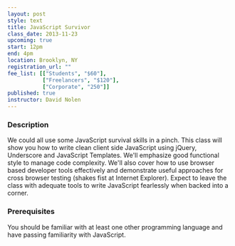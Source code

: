 ```yaml
---
layout: post
style: text
title: JavaScript Survivor
class_date: 2013-11-23
upcoming: true
start: 12pm
end: 4pm
location: Brooklyn, NY
registration_url: ""
fee_list: [["Students", "$60"],
           ["Freelancers", "$120"],
           ["Corporate", "250"]]
published: true
instructor: David Nolen
---
```


### Description

We could all use some JavaScript survival skills in a pinch. This
class will show you how to write clean client side JavaScript using
jQuery, Underscore and JavaScript Templates. We'll emphasize good
functional style to manage code complexity. We'll also cover how to
use browser based developer tools effectively and demonstrate useful
approaches for cross browser testing (shakes fist at Internet
Explorer). Expect to leave the class with adequate tools to write
JavaScript fearlessly when backed into a corner.

### Prerequisites

You should be familiar with at least one other programming language
and have passing familiarity with JavaScript.
